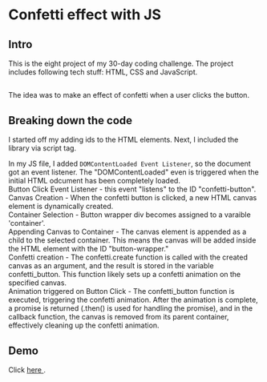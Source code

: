 # Confetti effect with JS

## Intro
This is the eight project of my 30-day coding challenge. The project includes following tech stuff: HTML, CSS and JavaScript.

##
The idea was to make an effect of confetti when a user clicks the button. 

## Breaking down the code
I started off my adding ids to the HTML elements. Next, I included the library via script tag.

In my JS file, I added `DOMContentLoaded Event Listener`, so the document got an event listener. 
The "DOMContentLoaded" even is triggered when the initial HTML odcument has been completely loaded.
<br>
Button Click Event Listener - this event "listens" to the ID "confetti-button".
<br>
Canvas Creation - When the confetti button is clicked, a new HTML canvas element is dynamically created.
<br>
Container Selection - Button wrapper div becomes assigned to a varaible 'container'.
<br>
Appending Canvas to Container - The canvas element is appended as a child to the selected container. This means the canvas will be added inside the HTML element with the ID "button-wrapper."
<br>
Confetti creation -
The confetti.create function is called with the created canvas as an argument, and the result is stored in the variable confetti_button. This function likely sets up a confetti animation on the specified canvas.
<br>
Animation triggered on Button Click -
The confetti_button function is executed, triggering the confetti animation. After the animation is complete, a promise is returned (.then() is used for handling the promise), and in the callback function, the canvas is removed from its parent container, effectively cleaning up the confetti animation.

## Demo
Click <a href="https://jocular-seahorse-015f0c.netlify.app/"> here </a>.